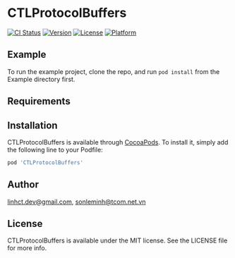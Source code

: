 # CTLProtocolBuffers

[![CI Status](https://img.shields.io/travis/linhct.dev@gmail.com/CTLProtocolBuffers.svg?style=flat)](https://travis-ci.org/linhct.dev@gmail.com/CTLProtocolBuffers)
[![Version](https://img.shields.io/cocoapods/v/CTLProtocolBuffers.svg?style=flat)](https://cocoapods.org/pods/CTLProtocolBuffers)
[![License](https://img.shields.io/cocoapods/l/CTLProtocolBuffers.svg?style=flat)](https://cocoapods.org/pods/CTLProtocolBuffers)
[![Platform](https://img.shields.io/cocoapods/p/CTLProtocolBuffers.svg?style=flat)](https://cocoapods.org/pods/CTLProtocolBuffers)

## Example

To run the example project, clone the repo, and run `pod install` from the Example directory first.

## Requirements

## Installation

CTLProtocolBuffers is available through [CocoaPods](https://cocoapods.org). To install
it, simply add the following line to your Podfile:

```ruby
pod 'CTLProtocolBuffers'
```

## Author

linhct.dev@gmail.com, sonleminh@tcom.net.vn

## License

CTLProtocolBuffers is available under the MIT license. See the LICENSE file for more info.
